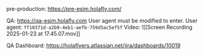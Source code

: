 
pre-production: https://pre-esim.holafly.com/

QA: https://qa-esim.holafly.com 
User agent must be modified to enter.
User agent: `ff10371d-a2b9-4eb1-aefb-759d5ac5ef5f`
Video:
![[Screen Recording 2025-01-23 at 17.45.07.mov]]

QA Dashboard: https://holaflyers.atlassian.net/jira/dashboards/10019